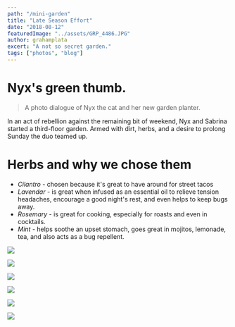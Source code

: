 ```yaml
---
path: "/mini-garden"
title: "Late Season Effort"
date: "2018-08-12"
featuredImage: "../assets/GRP_4486.JPG"
author: grahamplata
excert: "A not so secret garden."
tags: ["photos", "blog"]
---
```


# Nyx's green thumb.

> A photo dialogue of Nyx the cat and her new garden planter.

In an act of rebellion against the remaining bit of weekend, Nyx and Sabrina started a third-floor garden. Armed with dirt, herbs, and a desire to prolong Sunday the duo teamed up.

# Herbs and why we chose them

- _Cilantro_ - chosen because it's great to have around for street tacos
- _Lavendar_ - is great when infused as an essential oil to relieve tension headaches, encourage a good night's rest, and even helps to keep bugs away.
- _Rosemary_ - is great for cooking, especially for roasts and even in cocktails.
- _Mint_ - helps soothe an upset stomach, goes great in mojitos, lemonade, tea, and also acts as a bug repellent.

![](../assets/GRP_4486.JPG)

![](../assets/GRP_4490.JPG)

![](../assets/GRP_4519.JPG)

![](../assets/GRP_4522.JPG)

![](../assets/GRP_4533.JPG)

![](../assets/GRP_4537.JPG)
